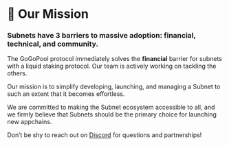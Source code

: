 # 🎈 Our Mission

### Subnets have 3 barriers to massive adoption: financial, technical, and community.

The GoGoPool protocol immediately solves the **financial** barrier for subnets with a liquid staking protocol. Our team is actively working on tackling the others.

Our mission is to simplify developing, launching, and managing a Subnet to such an extent that it becomes effortless.

We are committed to making the Subnet ecosystem accessible to all, and we firmly believe that Subnets should be the primary choice for launching new appchains.

Don’t be shy to reach out on [Discord](https://discord.gg/7a6zmcfM9c) for questions and partnerships!
